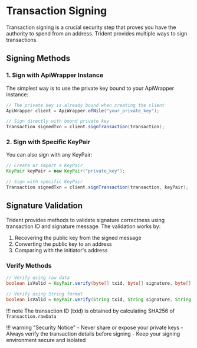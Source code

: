 # Transaction Signing

Transaction signing is a crucial security step that proves you have the authority to spend from an address. Trident provides multiple ways to sign transactions.

## Signing Methods

### 1. Sign with ApiWrapper Instance

The simplest way is to use the private key bound to your ApiWrapper instance:

```java
// The private key is already bound when creating the client
ApiWrapper client = ApiWrapper.ofNile("your_private_key");

// Sign directly with bound private key
Transaction signedTxn = client.signTransaction(transaction);
```

### 2. Sign with Specific KeyPair

You can also sign with any KeyPair:

```java
// Create or import a KeyPair
KeyPair keyPair = new KeyPair("private_key");

// Sign with specific KeyPair
Transaction signedTxn = client.signTransaction(transaction, keyPair);
```

## Signature Validation

Trident provides methods to validate signature correctness using transaction ID and signature message. The validation works by:

1. Recovering the public key from the signed message
2. Converting the public key to an address
3. Comparing with the initiator's address

### Verify Methods

```java
// Verify using raw data
boolean isValid = KeyPair.verify(byte[] txid, byte[] signature, byte[] ownerAddress);

// Verify using String format
boolean isValid = KeyPair.verify(String txid, String signature, String ownerAddress);
```

!!! note
    The transaction ID (txid) is obtained by calculating SHA256 of `Transaction.rawData`

!!! warning "Security Notice"
    - Never share or expose your private keys
    - Always verify the transaction details before signing
    - Keep your signing environment secure and isolated
